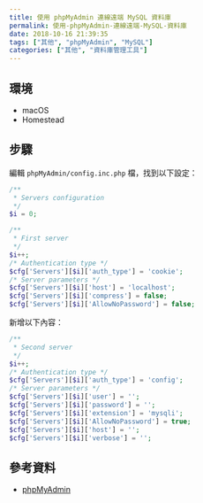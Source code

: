 ```yaml
---
title: 使用 phpMyAdmin 連線遠端 MySQL 資料庫
permalink: 使用-phpMyAdmin-連線遠端-MySQL-資料庫
date: 2018-10-16 21:39:35
tags: ["其他", "phpMyAdmin", "MySQL"]
categories: ["其他", "資料庫管理工具"]
---
```


## 環境

- macOS
- Homestead

## 步驟

編輯 `phpMyAdmin/config.inc.php` 檔，找到以下設定：

```PHP
/**
 * Servers configuration
 */
$i = 0;

/**
 * First server
 */
$i++;
/* Authentication type */
$cfg['Servers'][$i]['auth_type'] = 'cookie';
/* Server parameters */
$cfg['Servers'][$i]['host'] = 'localhost';
$cfg['Servers'][$i]['compress'] = false;
$cfg['Servers'][$i]['AllowNoPassword'] = false;
```

新增以下內容：

```PHP
/**
 * Second server
 */
$i++;
/* Authentication type */
$cfg['Servers'][$i]['auth_type'] = 'config';
/* Server parameters */
$cfg['Servers'][$i]['user'] = '';
$cfg['Servers'][$i]['password'] = '';
$cfg['Servers'][$i]['extension'] = 'mysqli';
$cfg['Servers'][$i]['AllowNoPassword'] = true;
$cfg['Servers'][$i]['host'] = '';
$cfg['Servers'][$i]['verbose'] = '';
```

## 參考資料

- [phpMyAdmin](https://docs.phpmyadmin.net/zh_CN/latest/config.html)
